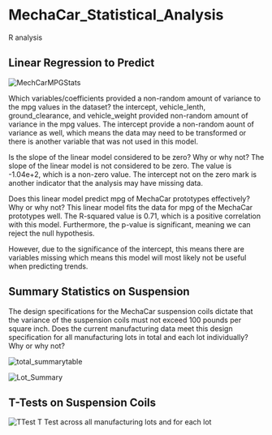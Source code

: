 # MechaCar_Statistical_Analysis
R analysis

## Linear Regression to Predict

![MechCarMPGStats](https://user-images.githubusercontent.com/86981530/149685383-8469805e-12d4-4473-b697-cc7f7d6dba00.PNG)


Which variables/coefficients provided a non-random amount of variance to the mpg values in the dataset?
the intercept, vehicle_lenth, ground_clearance, and vehicle_weight provided non-random amount of variance in the mpg values. The intercept provide a non-random aount of variance as well, which means the data may need to be transformed or there is another variable that was not used in this model. 

Is the slope of the linear model considered to be zero? Why or why not?
The slope of the linear model is not considered to be zero. The value is -1.04e+2, which is a non-zero value. The intercept not on the zero mark is another indicator that the analysis may have missing data. 

Does this linear model predict mpg of MechaCar prototypes effectively? Why or why not?
This linear model fits the data for mpg of the MechaCar prototypes well. The R-squared value is 0.71, which is a positive correlation with this model. 
Furthermore, the p-value is significant, meaning we can reject the null hypothesis.

However, due to the significance of the intercept, this means there are variables missing which means this model will most likely not be useful when predicting trends. 

## Summary Statistics on Suspension

The design specifications for the MechaCar suspension coils dictate that the variance of the suspension coils must not exceed 100 pounds per square inch. Does the current manufacturing data meet this design specification for all manufacturing lots in total and each lot individually? Why or why not?

![total_summarytable](https://user-images.githubusercontent.com/86981530/149685395-c03ed801-4469-451d-88bd-b43c41512f46.PNG)


![Lot_Summary](https://user-images.githubusercontent.com/86981530/149685398-0aca8a41-9ef8-4e05-8657-50d363f29553.PNG)

## T-Tests on Suspension Coils

![TTest](https://user-images.githubusercontent.com/86981530/149687513-905881d4-3dd3-4ae7-83cd-7a689b6c015d.PNG)
T Test across all manufacturing lots and for each lot





